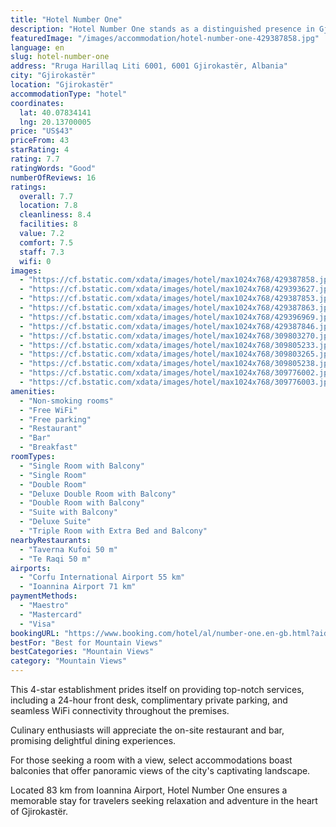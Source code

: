 ```yaml
---
title: "Hotel Number One"
description: "Hotel Number One stands as a distinguished presence in Gjirokastër, offering guests a blend of convenience and comfort just a stone's throw away from the serene Zaravina Lake."
featuredImage: "/images/accommodation/hotel-number-one-429387858.jpg"
language: en
slug: hotel-number-one
address: "Rruga Harillaq Liti 6001, 6001 Gjirokastër, Albania"
city: "Gjirokastër"
location: "Gjirokastër"
accommodationType: "hotel"
coordinates:
  lat: 40.07834141
  lng: 20.13700005
price: "US$43"
priceFrom: 43
starRating: 4
rating: 7.7
ratingWords: "Good"
numberOfReviews: 16
ratings:
  overall: 7.7
  location: 7.8
  cleanliness: 8.4
  facilities: 8
  value: 7.2
  comfort: 7.5
  staff: 7.3
  wifi: 0
images:
  - "https://cf.bstatic.com/xdata/images/hotel/max1024x768/429387858.jpg?k=ac12dc09cbdda0ffb6e4e35c1524b31be2f27ded8f3f5e891264ad7cc8e9fba4&o=&hp=1"
  - "https://cf.bstatic.com/xdata/images/hotel/max1024x768/429393627.jpg?k=8e806d483607ce6c56075f794a30db5e5f8dfeeb4b929739f5a7a619bf5bc9f7&o=&hp=1"
  - "https://cf.bstatic.com/xdata/images/hotel/max1024x768/429387853.jpg?k=11ec02862e8e151ad0f58d6e21d928e8f36b88b48d6ff1e14d75d7624dd8e197&o=&hp=1"
  - "https://cf.bstatic.com/xdata/images/hotel/max1024x768/429387863.jpg?k=8de05d744ffd24c787e64e94551df6b4f252f80b896840dfee3d1eeba9868b10&o=&hp=1"
  - "https://cf.bstatic.com/xdata/images/hotel/max1024x768/429396969.jpg?k=36e95f60684728f31e49ab85dfd10652dc8c7ab38d26237a930ada4f9070e8f8&o=&hp=1"
  - "https://cf.bstatic.com/xdata/images/hotel/max1024x768/429387846.jpg?k=64072d3ee522754a5685c46e6995fd0b189a7feab9fbe1224a85e4b7e9955784&o=&hp=1"
  - "https://cf.bstatic.com/xdata/images/hotel/max1024x768/309803270.jpg?k=746663beaa0d9a82588eb1f3495a026160d1d42710fceb9bae8da4739fc7a6ed&o=&hp=1"
  - "https://cf.bstatic.com/xdata/images/hotel/max1024x768/309805233.jpg?k=b29f3fb06dc779f2d73cf508331e506a04da487ad4a3497ad32ca7686d3be319&o=&hp=1"
  - "https://cf.bstatic.com/xdata/images/hotel/max1024x768/309803265.jpg?k=91e3f0f1642b6808603644f9684b719327e47ffdc5179024f34707e5e4cc0af5&o=&hp=1"
  - "https://cf.bstatic.com/xdata/images/hotel/max1024x768/309805238.jpg?k=5cf2aeb2e85dc53133c9fc0a10c5482feca67370632e8675bca9208ca3cbd5ab&o=&hp=1"
  - "https://cf.bstatic.com/xdata/images/hotel/max1024x768/309776002.jpg?k=f703377675a6f05acc57aabac4badba98bfb1b9bbd10c73714650cf67afc57de&o=&hp=1"
  - "https://cf.bstatic.com/xdata/images/hotel/max1024x768/309776003.jpg?k=bcb77e72b58b1b6cecc7b417739c5460bc2209e27f21cf6208069005a6655c39&o=&hp=1"
amenities:
  - "Non-smoking rooms"
  - "Free WiFi"
  - "Free parking"
  - "Restaurant"
  - "Bar"
  - "Breakfast"
roomTypes:
  - "Single Room with Balcony"
  - "Single Room"
  - "Double Room"
  - "Deluxe Double Room with Balcony"
  - "Double Room with Balcony"
  - "Suite with Balcony"
  - "Deluxe Suite"
  - "Triple Room with Extra Bed and Balcony"
nearbyRestaurants:
  - "Taverna Kufoi 50 m"
  - "Te Raqi 50 m"
airports:
  - "Corfu International Airport 55 km"
  - "Ioannina Airport 71 km"
paymentMethods:
  - "Maestro"
  - "Mastercard"
  - "Visa"
bookingURL: "https://www.booking.com/hotel/al/number-one.en-gb.html?aid=8035640"
bestFor: "Best for Mountain Views"
bestCategories: "Mountain Views"
category: "Mountain Views"
---
```


This 4-star establishment prides itself on providing top-notch services, including a 24-hour front desk, complimentary private parking, and seamless WiFi connectivity throughout the premises. 

Culinary enthusiasts will appreciate the on-site restaurant and bar, promising delightful dining experiences. 

For those seeking a room with a view, select accommodations boast balconies that offer panoramic views of the city's captivating landscape. 

Located 83 km from Ioannina Airport, Hotel Number One ensures a memorable stay for travelers seeking relaxation and adventure in the heart of Gjirokastër.
